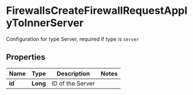 

# FirewallsCreateFirewallRequestApplyToInnerServer

Configuration for type Server, required if type is `server`

## Properties

| Name | Type | Description | Notes |
|------------ | ------------- | ------------- | -------------|
|**id** | **Long** | ID of the Server |  |



